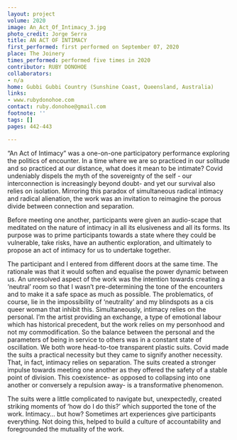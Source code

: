 ```yaml
---
layout: project
volume: 2020
image: An_Act_Of_Intimacy_3.jpg
photo_credit: Jorge Serra
title: AN ACT OF INTIMACY
first_performed: first performed on September 07, 2020
place: The Joinery
times_performed: performed five times in 2020
contributor: RUBY DONOHOE
collaborators:
- n/a
home: Gubbi Gubbi Country (Sunshine Coast, Queensland, Australia)
links:
- www.rubydonohoe.com
contact: ruby.donohoe@gmail.com
footnote: ''
tags: []
pages: 442-443

---
```


“An Act of Intimacy” was a one-on-one participatory performance exploring the politics of encounter. In a time where we are so practiced in our solitude and so practiced at our distance, what does it mean to be intimate?
Covid undeniably dispels the myth of the sovereignty of the self - our interconnection is increasingly beyond doubt- and yet our survival also relies on isolation. Mirroring this paradox of simultaneous radical intimacy and radical alienation, the work was an invitation to reimagine the porous divide between connection and separation. 

Before meeting one another, participants were given an audio-scape that meditated on the nature of intimacy in all its elusiveness and all its forms. Its purpose was to prime participants towards a state where they could be vulnerable, take risks, have an authentic exploration, and ultimately to propose an act of intimacy for us to undertake together.

The participant and I entered from different doors at the same time. The rationale was that it would soften and equalise the power dynamic between us. An unresolved aspect of the work was the intention towards creating a ‘neutral’ room so that I wasn’t pre-determining the tone of the encounters and to make it a safe space as much as possible. The problematics, of course, lie in the impossibility of ‘neutrality’ and my blindspots as a cis queer woman that inhibit this. Simultaneously, intimacy relies on the personal. I’m the artist providing an exchange, a type of emotional labour which has historical precedent, but the work relies on my personhood and not my commodification. So the balance between the personal and the parameters of being in service to others was in a constant state of oscillation. 
We both wore head-to-toe transparent plastic suits. Covid made the suits a practical necessity but they came to signify another necessity. That, in fact, intimacy relies on separation. The suits created a stronger impulse towards meeting one another as they offered the safety of a stable point of division. This coexistence- as opposed to collapsing into one another or conversely a repulsion away- is a transformative phenomenon.

The suits were a little complicated to navigate but, unexpectedly, created striking moments of ‘how do I do this?’ which supported the tone of the work. Intimacy… but how? Sometimes art experiences give participants everything. Not doing this, helped to build a culture of accountability and foregrounded the mutuality of the work.

